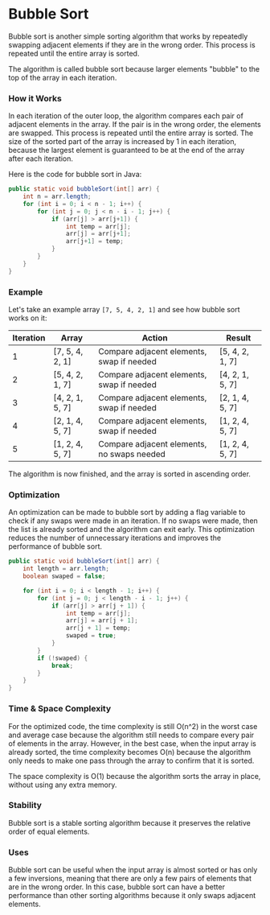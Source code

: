 Bubble Sort
=======================================
Bubble sort is another simple sorting algorithm that works by repeatedly swapping adjacent elements if they are in the wrong order. This process is repeated until the entire array is sorted.

The algorithm is called bubble sort because larger elements "bubble" to the top of the array in each iteration.

### How it Works
In each iteration of the outer loop, the algorithm compares each pair of adjacent elements in the array.
If the pair is in the wrong order, the elements are swapped.
This process is repeated until the entire array is sorted.
The size of the sorted part of the array is increased by 1 in each iteration, because the largest element is guaranteed to be at the end of the array after each iteration.

Here is the code for bubble sort in Java:

```java
public static void bubbleSort(int[] arr) {
    int n = arr.length;
    for (int i = 0; i < n - 1; i++) {
        for (int j = 0; j < n - i - 1; j++) {
            if (arr[j] > arr[j+1]) {
                int temp = arr[j];
                arr[j] = arr[j+1];
                arr[j+1] = temp;
            }
        }
    }
}
```

### Example
Let's take an example array `[7, 5, 4, 2, 1]` and see how bubble sort works on it:

| Iteration | Array           | Action                                     | Result          |
|-----------|-----------------|--------------------------------------------|-----------------|
| 1         | [7, 5, 4, 2, 1] | Compare adjacent elements, swap if needed  | [5, 4, 2, 1, 7] |
| 2         | [5, 4, 2, 1, 7] | Compare adjacent elements, swap if needed  | [4, 2, 1, 5, 7] |
| 3         | [4, 2, 1, 5, 7] | Compare adjacent elements, swap if needed  | [2, 1, 4, 5, 7] |
| 4         | [2, 1, 4, 5, 7] | Compare adjacent elements, swap if needed  | [1, 2, 4, 5, 7] |
| 5         | [1, 2, 4, 5, 7] | Compare adjacent elements, no swaps needed | [1, 2, 4, 5, 7] |

The algorithm is now finished, and the array is sorted in ascending order.


### Optimization
An optimization can be made to bubble sort by adding a flag variable to check if any swaps were made in an iteration. If no swaps were made, then the list is already sorted and the algorithm can exit early. This optimization reduces the number of unnecessary iterations and improves the performance of bubble sort.
```java
public static void bubbleSort(int[] arr) {
    int length = arr.length;
    boolean swaped = false;

    for (int i = 0; i < length - 1; i++) {
        for (int j = 0; j < length - i - 1; j++) {
            if (arr[j] > arr[j + 1]) {
                int temp = arr[j];
                arr[j] = arr[j + 1];
                arr[j + 1] = temp;
                swaped = true;
            }
        }
        if (!swaped) {
            break;
        }
    }
}
```

### Time & Space Complexity
For the optimized code, the time complexity is still O(n^2) in the worst case and average case because the algorithm still needs to compare every pair of elements in the array. However, in the best case, when the input array is already sorted, the time complexity becomes O(n) because the algorithm only needs to make one pass through the array to confirm that it is sorted.

The space complexity is O(1) because the algorithm sorts the array in place, without using any extra memory.

### Stability
Bubble sort is a stable sorting algorithm because it preserves the relative order of equal elements.

### Uses
Bubble sort can be useful when the input array is almost sorted or has only a few inversions, meaning that there are only a few pairs of elements that are in the wrong order. In this case, bubble sort can have a better performance than other sorting algorithms because it only swaps adjacent elements.